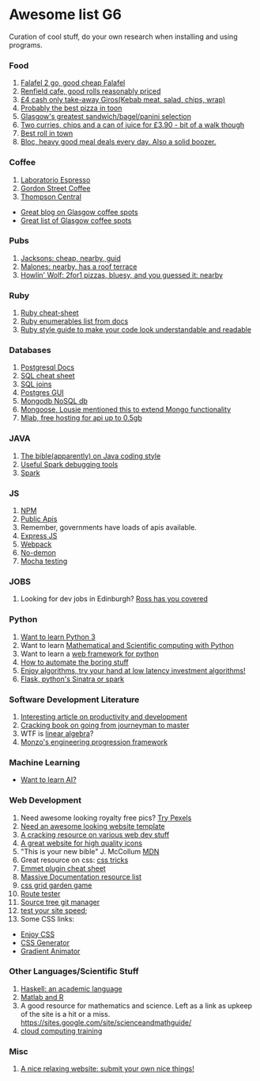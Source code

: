 # Awesome list G6
Curation of cool stuff, do your own research when installing and using programs.

### Food
1. [Falafel 2 go, good cheap Falafel](https://goo.gl/maps/v1Hq49XDpam)
2. [Renfield cafe, good rolls reasonably priced](https://goo.gl/maps/mgvVtcmNuK12)
3. [£4 cash only take-away Giros(Kebab meat, salad, chips, wrap)](https://goo.gl/maps/JL9BLzAWSQE2)
4. [Probably the best pizza in toon](https://goo.gl/maps/ynD687Vqyux)
5. [Glasgow's greatest sandwich/bagel/panini selection](https://goo.gl/maps/uMnuvkjgEps)
6. [Two curries, chips and a can of juice for £3.90 - bit of a walk though](https://goo.gl/maps/3vTjCjwPiey)
7. [Best roll in town](https://www.youtube.com/watch?v=dQw4w9WgXcQ)
8. [Bloc, heavy good meal deals every day. Also a solid boozer.](https://www.bloc.ru/daily-deals)

### Coffee
1. [Laboratorio Espresso](https://goo.gl/maps/jLJT6tcYNyN2)
2. [Gordon Street Coffee](https://goo.gl/maps/uFhiyxmkFbz)
3. [Thompson Central](https://goo.gl/maps/1pXXguy89w22)
* [Great blog on Glasgow coffee spots](http://cupsof5.com/2018/05/19/the-glasgow-coffee-power-rankings-may-18/)
* [Great list of Glasgow coffee spots](https://europeancoffeetrip.com/top-ten-cafes-of-glasgow/)

### Pubs
1. [Jacksons: cheap, nearby, guid](https://goo.gl/maps/PkAvBStDg6m)
2. [Malones: nearby, has a roof terrace](https://goo.gl/maps/8pdb4gSUe5o)
3. [Howlin' Wolf: 2for1 pizzas, bluesy, and you guessed it: nearby](https://goo.gl/maps/BkQs47LEVht)

### Ruby
1. [Ruby cheat-sheet](http://overapi.com/ruby)
2. [Ruby enumerables list from docs](https://ruby-doc.org/core-2.5.1/Enumerable.html)
3. [Ruby style guide to make your code look understandable and readable](https://github.com/bbatsov/ruby-style-guide#naming)

### Databases
1. [Postgresql Docs](https://www.postgresql.org/docs/10/static/index.html)
2. [SQL cheat sheet](http://www.cheat-sheets.org/sites/sql.su/)
3. [SQL joins](https://files.slack.com/files-pri/T0TN401HD-FAZG34JLA/visual_sql_joins_orig.jpg)
4. [Postgres GUI](http://www.psequel.com/)
5. [Mongodb NoSQL db](https://docs.mongodb.com/manual/)
6. [Mongoose, Lousie mentioned this to extend Mongo functionality](http://mongoosejs.com/docs/)
7. [Mlab, free hosting for api up to 0.5gb](https://mlab.com/)

### JAVA
1. [The bible(apparently) on Java coding style](http://www.oracle.com/technetwork/java/codeconventions-150003.pdf)
2. [Useful Spark debugging tools](https://github.com/perwendel/spark-debug-tools)
3. [Spark](http://sparkjava.com/)

### JS
1. [NPM](https://www.npmjs.com/)
2. [Public Apis](https://github.com/toddmotto/public-apis)
3. Remember, governments have loads of apis available.
4. [Express JS](https://expressjs.com/)
5. [Webpack](https://webpack.js.org/concepts/)
6. [No-demon](https://nodemon.io/)
7. [Mocha testing](https://mochajs.org/)

### JOBS
1. Looking for dev jobs in Edinburgh? [Ross has you covered](https://gist.github.com/rossghill/3aceb0b18c2efa097538594ef277df21)

### Python
1. [Want to learn Python 3](https://docs.python.org/3/tutorial/)
2. Want to learn [Mathematical and Scientific computing with Python](https://www.scipy.org/getting-started.html)
3. Want to learn a [web framework for python](http://www.tangowithdjango.com/)
4. [How to automate the boring stuff](https://automatetheboringstuff.com/#toc)
5. [Enjoy algorithms, try your hand at low latency investment algorithms!](https://www.quantopian.com/)
6. [Flask, python's Sinatra or spark](http://flask.pocoo.org/)

### Software Development Literature
1. [Interesting article on productivity and development](http://www.cs.nott.ac.uk/~pszcah/G51ISS/Documents/NoSilverBullet.html)
2. [Cracking book on going from journeyman to master](https://www.nceclusters.no/globalassets/filer/nce/diverse/the-pragmatic-programmer.pdf)
3. WTF is [linear algebra](http://www.math.nagoya-u.ac.jp/~richard/teaching/f2014/Lin_alg_Lang.pdf)?
4. [Monzo's engineering progression framework](https://eng-progression.monzo.com/)

### Machine Learning
* [Want to learn AI?](http://www.fast.ai/)

### Web Development
1. Need awesome looking royalty free pics? [Try Pexels](https://www.pexels.com/)
2. [Need an awesome looking website template](https://getbootstrap.com/)
3. [A cracking resource on various web dev stuff](https://www.w3schools.com/)
4. [A great website for high quality icons](https://jam-icons.com/)
5. "This is your new bible" J. McCollum [MDN](https://developer.mozilla.org/en-US/)
6. Great resource on css: [css tricks](https://css-tricks.com/)
7. [Emmet plugin cheat sheet](https://docs.emmet.io/cheat-sheet/)
8. [Massive Documentation resource list](https://devdocs.io/settings)
9. [css grid garden game](https://cssgridgarden.com/)
10. [Route tester](https://insomnia.rest/changelog/4.0.13/)
11. [Source tree git manager](https://www.sourcetreeapp.com/)
12. [test your site speed](https://testmysite.withgoogle.com/intl/en-gb);
13. Some CSS links:
  * [Enjoy CSS](http://enjoycss.com/)
  * [CSS Generator](http://css3generator.com/)
  * [Gradient Animator](https://www.gradient-animator.com/)


### Other Languages/Scientific Stuff
1. [Haskell: an academic language](http://learnyouahaskell.com/introduction)
2. [Matlab and R](https://software-carpentry.org/lessons/)
3. A good resource for mathematics and science. Left as a link as upkeep of the site is a hit or a miss.  https://sites.google.com/site/scienceandmathguide/
4. [cloud computing training](https://www.hashicorp.com/)



### Misc
1. [A nice relaxing website: submit your own nice things!](https://nicelunchthings.tumblr.com/)
